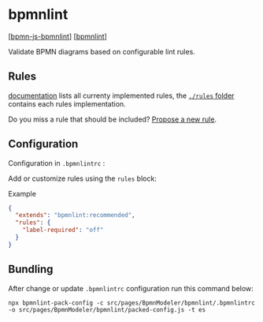 # bpmnlint

[[bpmn-js-bpmnlint](https://github.com/bpmn-io/bpmn-js-bpmnlint)]
[[bpmnlint](https://github.com/bpmn-io/bpmnlint)]

Validate BPMN diagrams based on configurable lint rules.

## Rules

[documentation](https://github.com/bpmn-io/bpmnlint/tree/master/docs/rules#rules) lists all currenty implemented rules, the [`./rules` folder](https://github.com/bpmn-io/bpmnlint/tree/master/rules) contains each rules implementation.

Do you miss a rule that should be included? [Propose a new rule](https://github.com/bpmn-io/bpmnlint/issues/new?assignees=&labels=rules&template=NEW_RULE.md).

## Configuration

Configuration in `.bpmnlintrc` :

Add or customize rules using the `rules` block:

Example

```json
{
  "extends": "bpmnlint:recommended",
  "rules": {
    "label-required": "off"
  }
}
```

## Bundling

After change or update `.bpmnlintrc` configuration run this command below:

```
npx bpmnlint-pack-config -c src/pages/BpmnModeler/bpmnlint/.bpmnlintrc -o src/pages/BpmnModeler/bpmnlint/packed-config.js -t es
```
